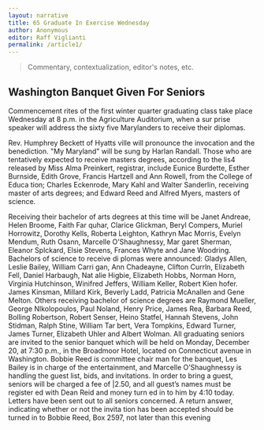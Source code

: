 ```yaml
---
layout: narrative
title: 65 Graduate In Exercise Wednesday
author: Anonymous
editor: Raff Viglianti
permalink: /article1/
---
```


> Commentary, contextualization, editor's notes, etc.

## Washington Banquet Given For Seniors

Commencement rites of the first
winter quarter graduating class take
place Wednesday at 8 p.m. in the
Agriculture Auditorium, when a sur­
prise speaker will address the sixty­
five Marylanders to receive their
diplomas.

Rev. Humphrey Beckett of Hyatts­
ville will pronounce the invocation
and the benediction. "My Maryland"
will be sung by Harlan Randall.
Those who are tentatively expected
to receive masters degrees, according
to the lis4 released by Miss Alma
Preinkert, registrar, include Eunice
Burdette, Esther Burnside, Edith
Grove, Francis Hartzell and Ann
Rowell, from the College of Educa­
tion; Charles Eckenrode, Mary Kahl
and Walter Sanderlin, receiving
master of arts degrees; and Edward
Reed and Alfred Myers, masters of
science.

Receiving their bachelor of arts
degrees at this time will be Janet
Andreae, Helen Broome, Faith Far­
quhar, Clarice Glickman, Beryl
Compers, Muriel Horrowitz, Dorothy
Kells, Roberta Leighton, Kathryn
Mac Morris, Evelyn Mendum, Ruth
Osann, Marcelle O’Shaughnessy, Mar­
garet Sherman, Eleanor Splckard,
Elsie Stevens, Frances Whyte and
Jane Woodring.
Bachelors of science to receive di­
plomas were announced: Gladys
Allen, Leslie Bailey, William Carri­
gan, Ann Chadeayne, Clifton Currln,
Elizabeth Fell, Daniel Harbaugh, Nat­
alie Higbie, Elizabeth Hobbs, Norman
Horn, Virginia Hutchinson, Winifred
Jeffers, William Keller, Robert Kien­
hofer. James Kinsman, Millard Kirk,
Beverly Ladd, Patricia McAnallen
and Gene Melton.
Others receiving bachelor of science
degrees are Raymond Mueller, George
Nlkolopoulos, Paul Noland, Henry
Price, James Rea, Barbara Reed,
Bolling Robertson, Robert Senser,
Heino Statfel, Hannah Stevens, John
Stidman, Ralph Stine, William Tar­
bert, Vera Tompkins, Edward Turner,
James Turner, Elizabeth Uhler and
Albert Wolman.
All graduating seniors are invited
to the senior banquet which will be
held on Monday, December 20, at
7:30 p.m., in the Broadmoor Hotel,
located on Connecticut avenue in
Washington.
Bobbie Reed is committee chair­
man for the banquet, Les Bailey is
in charge of the entertainment, and
Marcelle O’Shaughnessy is handling
the guest list, bids, and invitations.
In order to bring a guest, seniors
will be charged a fee of |2.50, and
all guest’s names must be register­
ed with Dean Reid and money turn­
ed in to him by 4:10 today.
Letters have been sent out to all
seniors concerned. A return answer,
indicating whether or not the invita­
tion has been accepted should be
turned in to Bobbie Reed, Box 2597,
not later than this evening
